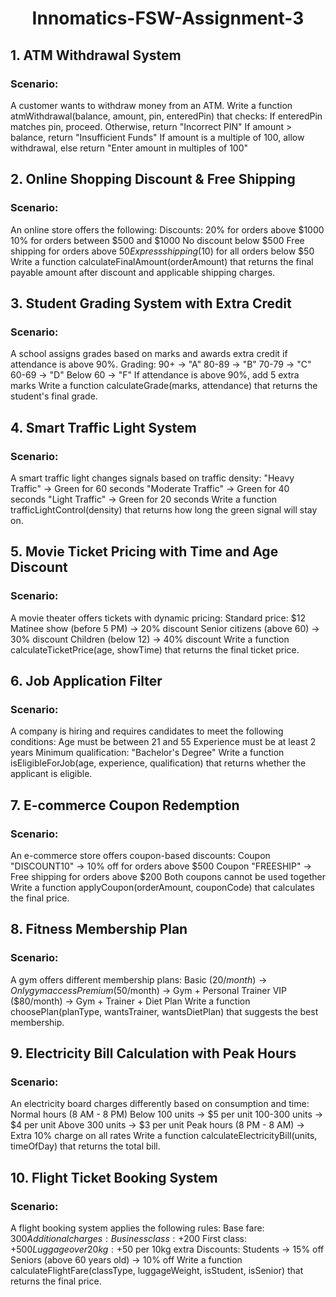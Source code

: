 <h1 align="center"> Innomatics-FSW-Assignment-3 </h1>

## 1. ATM Withdrawal System
### Scenario:
A customer wants to withdraw money from an ATM. Write a function atmWithdrawal(balance, amount, pin, enteredPin) that checks:
If enteredPin matches pin, proceed. Otherwise, return "Incorrect PIN"
If amount > balance, return "Insufficient Funds"
If amount is a multiple of 100, allow withdrawal, else return "Enter amount in multiples of 100"

## 2. Online Shopping Discount & Free Shipping
### Scenario:
An online store offers the following:
Discounts:
20% for orders above $1000
10% for orders between $500 and $1000
No discount below $500
Free shipping for orders above $50
Express shipping ($10) for all orders below $50
Write a function calculateFinalAmount(orderAmount) that returns the final payable amount after discount and applicable shipping charges.

## 3. Student Grading System with Extra Credit
### Scenario:
A school assigns grades based on marks and awards extra credit if attendance is above 90%.
Grading:
90+ → "A"
80-89 → "B"
70-79 → "C"
60-69 → "D"
Below 60 → "F"
If attendance is above 90%, add 5 extra marks
Write a function calculateGrade(marks, attendance) that returns the student's final grade.

## 4. Smart Traffic Light System
### Scenario:
A smart traffic light changes signals based on traffic density:
"Heavy Traffic" → Green for 60 seconds
"Moderate Traffic" → Green for 40 seconds
"Light Traffic" → Green for 20 seconds
Write a function trafficLightControl(density) that returns how long the green signal will stay on.

## 5. Movie Ticket Pricing with Time and Age Discount
### Scenario:
A movie theater offers tickets with dynamic pricing:
Standard price: $12
Matinee show (before 5 PM) → 20% discount
Senior citizens (above 60) → 30% discount
Children (below 12) → 40% discount
Write a function calculateTicketPrice(age, showTime) that returns the final ticket price.

## 6. Job Application Filter
### Scenario:
A company is hiring and requires candidates to meet the following conditions:
Age must be between 21 and 55
Experience must be at least 2 years
Minimum qualification: "Bachelor's Degree"
Write a function isEligibleForJob(age, experience, qualification) that returns whether the applicant is eligible.

## 7. E-commerce Coupon Redemption
### Scenario:
An e-commerce store offers coupon-based discounts:
Coupon "DISCOUNT10" → 10% off for orders above $500
Coupon "FREESHIP" → Free shipping for orders above $200
Both coupons cannot be used together
Write a function applyCoupon(orderAmount, couponCode) that calculates the final price.

## 8. Fitness Membership Plan
### Scenario:
A gym offers different membership plans:
Basic ($20/month) → Only gym access
Premium ($50/month) → Gym + Personal Trainer
VIP ($80/month) → Gym + Trainer + Diet Plan
Write a function choosePlan(planType, wantsTrainer, wantsDietPlan) that suggests the best membership.

## 9. Electricity Bill Calculation with Peak Hours
### Scenario:
An electricity board charges differently based on consumption and time:
Normal hours (8 AM - 8 PM)
Below 100 units → $5 per unit
100-300 units → $4 per unit
Above 300 units → $3 per unit
Peak hours (8 PM - 8 AM) → Extra 10% charge on all rates
Write a function calculateElectricityBill(units, timeOfDay) that returns the total bill.

## 10. Flight Ticket Booking System
### Scenario:
A flight booking system applies the following rules:
Base fare: $300
Additional charges:
Business class: +$200
First class: +$500
Luggage over 20kg: +$50 per 10kg extra
Discounts:
Students → 15% off
Seniors (above 60 years old) → 10% off
Write a function calculateFlightFare(classType, luggageWeight, isStudent, isSenior) that returns the final price.

